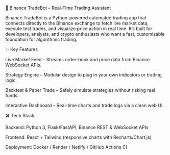 🚀 Binance TradeBot – Real-Time Trading Assistant

Binance TradeBot is a Python-powered automated trading app that connects directly to the Binance exchange to fetch live market data, execute test trades, and visualize price action in real time.
It’s built for developers, analysts, and crypto enthusiasts who want a fast, customizable foundation for algorithmic trading.

✨ Key Features

Live Market Feed – Streams order-book and price data from Binance WebSocket APIs.

Strategy Engine – Modular design to plug in your own indicators or trading logic.

Backtest & Paper Trade – Safely simulate strategies without risking real funds.

Interactive Dashboard – Real-time charts and trade logs via a clean web UI.

🛠 Tech Stack

Backend: Python 3, Flask/FastAPI, Binance REST & WebSocket APIs

Frontend: React + Tailwind (responsive charts with Recharts/Chart.js)

Deployment: Docker / Render / Netlify / GitHub Actions CI
